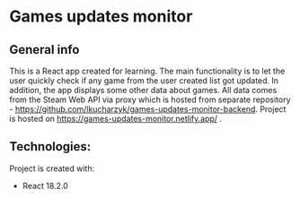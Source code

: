 # Games updates monitor

## General info

This is a React app created for learning. The main functionality is to let the user quickly check if any game from the user created list got updated. In addition, the app displays some other data about games. All data comes from the Steam Web API via proxy which is hosted from separate repository - https://github.com/lkucharzyk/games-updates-monitor-backend. Project is hosted on https://games-updates-monitor.netlify.app/ .

## Technologies:

Project is created with:

- React 18.2.0
